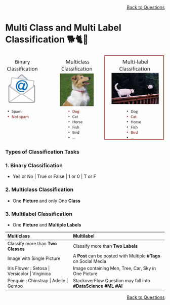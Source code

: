 <p align='right'><a align="right" href="https://github.com/KIRANKUMAR7296/Library/blob/main/Interview.md">Back to Questions</a></p>

# Multi Class and Multi Label Classification 🐕🐈🦜

![Classification](Image/Classification.jpeg)

### Types of Classification Tasks

### 1. **Binary** Classification
- Yes or No | True or False | 1 or 0 | T or F

### 2. **Multiclass** Classification
- One **Picture** and only One **Class** 

### 3. **Multilabel** Classification
- One **Picture** and **Multiple Labels**

| Multiclass | Multilabel |
| :--- | :--- |
| Classify more than **Two Classes** | Classify more than **Two Labels** |
| Image with Single Picture | A **Post** can be posted with Multiple **#Tags** on Social Media  |
| Iris Flower : Setosa \| Versicolor \| Virginica | Image containing Men, Tree, Car, Sky in One Picture |
| Penguin : Chinstrap \| Adelie \| Gentoo | StackoverFlow Question may fall into **#DataScience #ML #AI** |

<p align='right'><a align="right" href="https://github.com/KIRANKUMAR7296/Library/blob/main/Interview.md">Back to Questions</a></p>

